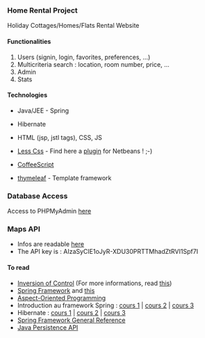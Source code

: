 ### Home Rental Project ###

Holiday Cottages/Homes/Flats Rental Website

#### Functionalities ####

1. Users (signin, login, favorites, preferences, ...)
2. Multicriteria search : location, room number, price, ...
3. Admin
4. Stats

#### Technologies ####

+ Java/JEE - Spring
+ Hibernate
+ HTML (jsp, jstl tags), CSS, JS

+ [Less Css][13] - Find here a [plugin](http://plugins.netbeans.org/plugin/32782/lesscss-module) for Netbeans ! ;-)
+ [CoffeeScript][14]
+ [thymeleaf][15] - Template framework

### Database Access ###

Access to PHPMyAdmin [here](https://phpmyadmin.alwaysdata.com/)

### Maps API ###

+ Infos are readable [here][16]
+ The API key is : AIzaSyCIE1oJyR-XDU30PRTTMhadZtRVI1Spf7I

#### To read ####

+ [Inversion of Control][1] (For more informations, read [this][4])
+ [Spring Framework][2] and [this][6]
+ [Aspect-Oriented Programming][3]
+ Introduction au framework Spring : [cours 1][5] | [cours 2][7] | [cours 3][8]
+ Hibernate : [cours 1][9] | [cours 2][11] | [cours 3][12]
+ [Spring Framework General Reference][10]
+ [Java Persistence API](http://en.wikibooks.org/w/index.php?title=Java_Persistence&stable=1)

[1]: http://fr.wikipedia.org/wiki/Spring_framework
[2]: http://fr.wikipedia.org/wiki/Spring_framework
[3]: http://fr.wikipedia.org/wiki/Programmation_orient%C3%A9e_aspect
[4]: http://www.martinfowler.com/articles/injection.html
[5]: http://ego.developpez.com/spring/
[6]: http://w3blog.fr/2009/10/09/framework-spring/
[7]: http://yannart.developpez.com/java/spring/tutoriel/
[8]: http://w3blog.fr/2010/10/18/realisation-projet-spring/
[9]: http://w3blog.fr/2008/08/21/framework-hibernate/
[10]: http://www.tutorialspoint.com/spring/spring_overview.htm
[11]: http://www.dzone.com/tutorials/java/spring/spring-hibernate-integration-1.html
[12]: http://www.mkyong.com/spring/maven-spring-hibernate-mysql-example/
[13]: https://github.com/marceloverdijk/lesscss-maven-plugin
[14]: https://github.com/iron9light/coffeescript-maven-plugin
[15]: http://www.thymeleaf.org/documentation.html
[16]: https://developers.google.com/maps/documentation/javascript/?hl=fr
[17]: https://developers.google.com/maps/documentation/staticmaps/?hl=fr

